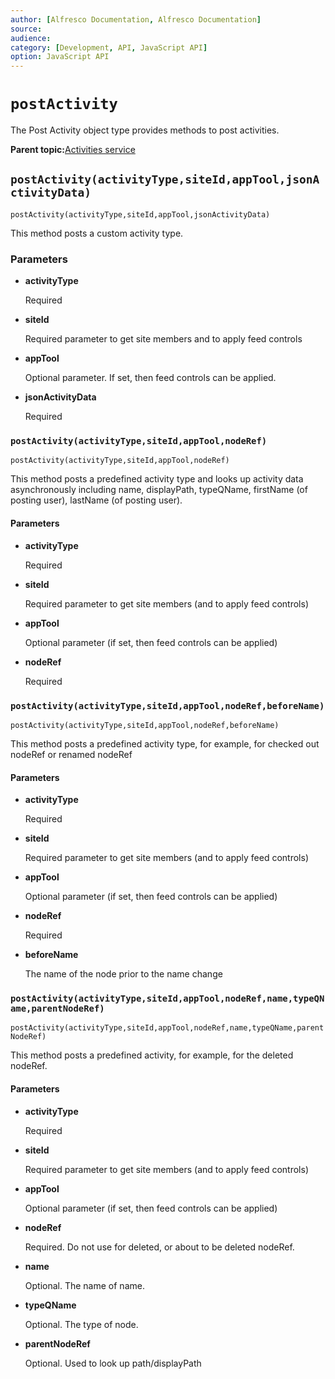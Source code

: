 ```yaml
---
author: [Alfresco Documentation, Alfresco Documentation]
source: 
audience: 
category: [Development, API, JavaScript API]
option: JavaScript API
---
```


# `postActivity`

The Post Activity object type provides methods to post activities.

**Parent topic:**[Activities service](../references/API-JS-Activities.md)

## `postActivity(activityType,siteId,appTool,jsonActivityData)`

`postActivity(activityType,siteId,appTool,jsonActivityData)`

This method posts a custom activity type.

### Parameters

-   **activityType**

    Required


-   **siteId**

    Required parameter to get site members and to apply feed controls


-   **appTool**

    Optional parameter. If set, then feed controls can be applied.


-   **jsonActivityData**

    Required


### `postActivity(activityType,siteId,appTool,nodeRef)`

`postActivity(activityType,siteId,appTool,nodeRef)`

This method posts a predefined activity type and looks up activity data asynchronously including name, displayPath, typeQName, firstName \(of posting user\), lastName \(of posting user\).

#### Parameters

-   **activityType**

    Required


-   **siteId**

    Required parameter to get site members \(and to apply feed controls\)


-   **appTool**

    Optional parameter \(if set, then feed controls can be applied\)


-   **nodeRef**

    Required


### `postActivity(activityType,siteId,appTool,nodeRef,beforeName)`

`postActivity(activityType,siteId,appTool,nodeRef,beforeName)`

This method posts a predefined activity type, for example, for checked out nodeRef or renamed nodeRef

#### Parameters

-   **activityType**

    Required


-   **siteId**

    Required parameter to get site members \(and to apply feed controls\)


-   **appTool**

    Optional parameter \(if set, then feed controls can be applied\)


-   **nodeRef**

    Required


-   **beforeName**

    The name of the node prior to the name change


### `postActivity(activityType,siteId,appTool,nodeRef,name,typeQName,parentNodeRef)`

`postActivity(activityType,siteId,appTool,nodeRef,name,typeQName,parentNodeRef)`

This method posts a predefined activity, for example, for the deleted nodeRef.

#### Parameters

-   **activityType**

    Required


-   **siteId**

    Required parameter to get site members \(and to apply feed controls\)


-   **appTool**

    Optional parameter \(if set, then feed controls can be applied\)


-   **nodeRef**

    Required. Do not use for deleted, or about to be deleted nodeRef.

-   **name**

    Optional. The name of name.

-   **typeQName**

    Optional. The type of node.

-   **parentNodeRef**

    Optional. Used to look up path/displayPath


